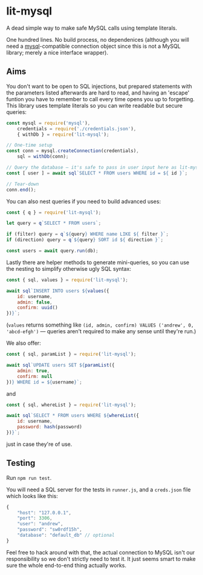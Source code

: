 # lit-mysql

A dead simple way to make safe MySQL calls using template literals.

One hundred lines. No build process, no dependenices (although you will need a [mysql](https://www.npmjs.com/package/mysql)-compatible connection object since this is not a MySQL library; merely a nice interface wrapper).

## Aims

You don't want to be open to SQL injections, but prepared statements with the parameters listed afterwards are hard to read, and having an 'escape' funtion you have to remember to call every time opens you up to forgetting. This library uses template literals so you can write readable but secure queries:

```js
const mysql = require('mysql'),
	credentials = require('./credentials.json'),
	{ withDb } = require('lit-mysql');

// One-time setup
const conn = mysql.createConnection(credentials),
	sql = withDb(conn);

// Query the database — it's safe to pass in user input here as lit-mysql generates a prepared statement behind the scenes.
const [ user ] = await sql`SELECT * FROM users WHERE id = ${ id }`;

// Tear-down
conn.end();
```

You can also nest queries if you need to build advanced uses:

```js
const { q } = require('lit-mysql');

let query = q`SELECT * FROM users`;

if (filter) query = q`${query} WHERE name LIKE ${ filter }`;
if (direction) query = q`${query} SORT id ${ direction }`;

const users = await query.run(db);
```

Lastly there are helper methods to generate mini-queries, so you can use the nesting to simplify otherwise ugly SQL syntax:

```js
const { sql, values } = require('lit-mysql');

await sql`INSERT INTO users ${values({
	id: username,
	admin: false,
	confirm: uuid()
})}`;
```

(`values` returns something like `(id, admin, confirm) VALUES ('andrew', 0, 'abcd-efgh')` — queries aren't required to make any sense until they're run.)

We also offer:

```js
const { sql, paramList } = require('lit-mysql');

await sql`UPDATE users SET ${paramList({
	admin: true,
	confirm: null
})} WHERE id = ${username}`;
```

and

```js
const { sql, whereList } = require('lit-mysql');

await sql`SELECT * FROM users WHERE ${whereList({
	id: username,
	password: hash(password)
})}`;
```

just in case they're of use.

## Testing

Run `npm run test`.

You will need a SQL server for the tests in `runner.js`, and a `creds.json` file which looks like this:

```js
{
	"host": "127.0.0.1",
	"port": 3306,
	"user": "andrew",
	"password": "sw0rdf15h",
	"database": "default_db" // optional
}
```

Feel free to hack around with that, the actual connection to MySQL isn't our responsibility so we don't strictly need to test it. It just seems smart to make sure the whole end-to-end thing actually works.
